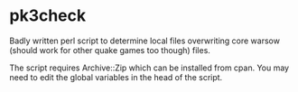 # pk3check

Badly written perl script to determine local files overwriting core warsow
(should work for other quake games too though) files.

The script requires Archive::Zip which can be installed from cpan. You may need
to edit the global variables in the head of the script.
